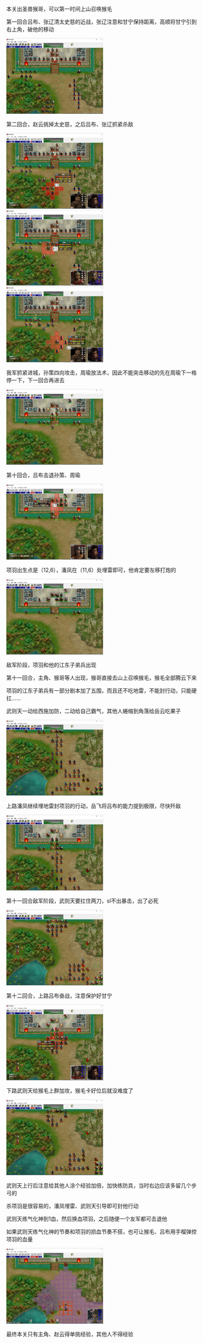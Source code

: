 本关出圣兽猴哥，可以第一时间上山召唤猴毛

第一回合吕布、张辽清太史慈的近战，张辽注意和甘宁保持距离，高顺将甘宁引到右上角，破他的移动

<img src="https://raw.githubusercontent.com/Avanti1980/myth-of-three-kingdoms/master/img/19/01.jpg" style="zoom:25%;" />

第二回合，赵云挑掉太史慈，之后吕布、张辽抓紧杀敌

<img src="https://raw.githubusercontent.com/Avanti1980/myth-of-three-kingdoms/master/img/19/02.jpg" style="zoom:25%;" />

<img src="https://raw.githubusercontent.com/Avanti1980/myth-of-three-kingdoms/master/img/19/03.jpg" style="zoom:25%;" />

<img src="https://raw.githubusercontent.com/Avanti1980/myth-of-three-kingdoms/master/img/19/04.jpg" style="zoom:25%;" />

我军抓紧进城，孙策四向攻击，周瑜放法术，因此不能突击移动的先在周瑜下一格停一下，下一回合再进去

<img src="https://raw.githubusercontent.com/Avanti1980/myth-of-three-kingdoms/master/img/19/05.jpg" style="zoom:25%;" />

第十回合，吕布击退孙策、周瑜

<img src="https://raw.githubusercontent.com/Avanti1980/myth-of-three-kingdoms/master/img/19/06.jpg" style="zoom:25%;" />

项羽出生点是（12,6），潘凤在（11,6）处埋雷即可，他肯定要左移打炮的

<img src="https://raw.githubusercontent.com/Avanti1980/myth-of-three-kingdoms/master/img/19/07.jpg" style="zoom:25%;" />

敌军阶段，项羽和他的江东子弟兵出现

第十一回合，主角、猴哥等人出现，猴哥直接去山上召唤猴毛，猴毛全部腾云下来

项羽的江东子弟兵有一部分剧本加了五围，而且还不吃地雷，不能封行动，只能硬扛……

武则天一动给西施加防，二动给自己霸气，其他人蜷缩到角落给岳云吃果子

<img src="https://raw.githubusercontent.com/Avanti1980/myth-of-three-kingdoms/master/img/19/08.jpg" style="zoom:25%;" />

上路潘凤继续埋地雷封项羽的行动，岳飞将吕布的能力提到极限，尽快歼敌

<img src="https://raw.githubusercontent.com/Avanti1980/myth-of-three-kingdoms/master/img/19/09.jpg" style="zoom:25%;" />

第十一回合敌军阶段，武则天要扛住两刀，sl不出暴击，出了必死

<img src="https://raw.githubusercontent.com/Avanti1980/myth-of-three-kingdoms/master/img/19/10.jpg" style="zoom:25%;" />

第十二回合，上路吕布奋战，注意保护好甘宁

<img src="https://raw.githubusercontent.com/Avanti1980/myth-of-three-kingdoms/master/img/19/11.jpg" style="zoom:25%;" />

下路武则天给猴毛上群加攻，猴毛卡好位后就没难度了

<img src="https://raw.githubusercontent.com/Avanti1980/myth-of-three-kingdoms/master/img/19/12.jpg" style="zoom:25%;" />

武则天上行后注意给其他人涂个经验加倍，加快练防具，当时右边应该多留几个步弓的

杀项羽是很容易的，潘凤埋雷、武则天引导即可封他行动

武则天练气化神到1血，然后换血项羽，之后随便一个友军都可击退他

如果武则天练气化神的节奏和项羽的损血节奏不搭，也可让猴毛、吕布用手榴弹控项羽的血量

<img src="https://raw.githubusercontent.com/Avanti1980/myth-of-three-kingdoms/master/img/19/13.jpg" style="zoom:25%;" />

最终本关只有主角、赵云得单挑经验，其他人不得经验